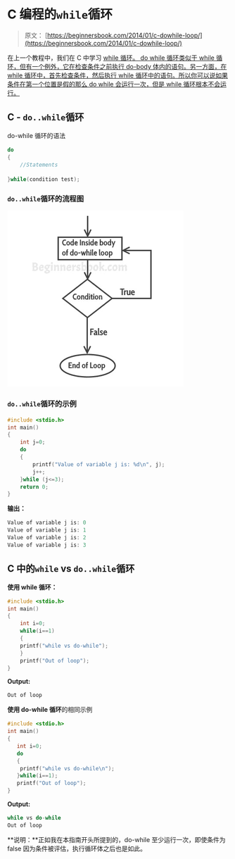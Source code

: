 # C 编程的`while`循环

> 原文： [https://beginnersbook.com/2014/01/c-dowhile-loop/](https://beginnersbook.com/2014/01/c-dowhile-loop/)

在上一个教程中，我们在 C 中学习 [while 循环。 do while 循环类似于 while 循环，但有一个例外，它在检查条件之前执行 do-body 体内的语句。另一方面，在 while 循环中，首先检查条件，然后执行 while 循环中的语句。所以你可以说如果条件在第一个位置是假的那么 do while 会运行一次，但是 while 循环根本不会运行。](https://beginnersbook.com/2014/01/c-while-loop/)

## C - `do..while`循环

do-while 循环的语法

```c
do
{
    //Statements 

}while(condition test);
```

### `do..while`循环的流程图

![C do while loop](img/eb9fcb2a0902bc04ae77c4979c28e7ab.jpg)

### `do..while`循环的示例

```c
#include <stdio.h>
int main()
{
	int j=0;
	do
	{
		printf("Value of variable j is: %d\n", j);
		j++;
	}while (j<=3);
	return 0;
}

```

**输出：**

```c
Value of variable j is: 0
Value of variable j is: 1
Value of variable j is: 2
Value of variable j is: 3

```

## C 中的`while` vs `do..while`循环

**使用 while 循环：**

```c
#include <stdio.h>
int main()
{
    int i=0;
    while(i==1)
    {
	printf("while vs do-while");
    }
    printf("Out of loop");
}
```

**Output:**

```c
Out of loop
```

**使用 do-while 循环**的相同示例

```c
#include <stdio.h>
int main()
{
   int i=0;
   do
   {
	printf("while vs do-while\n");
   }while(i==1);
   printf("Out of loop");
}
```

**Output:**

```c
while vs do-while
Out of loop
```

**说明：**正如我在本指南开头所提到的，do-while 至少运行一次，即使条件为 false 因为条件被评估，执行循环体之后也是如此。